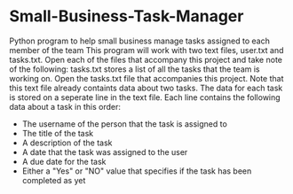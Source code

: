 # Small-Business-Task-Manager
Python program to help small business manage tasks assigned to each member of the team 
This program will work with two text files, user.txt and tasks.txt. Open each of the files that accompany this project and take note of the following:
tasks.txt stores a list of all the tasks that the team is working on. Open the tasks.txt file that accompanies this project. Note that this text file 
already containts data about two tasks. The data for each task is stored on a seperate line in the text file. Each line contains the following data about a task in this order:
- The username of the person that the task is assigned to
- The title of the task
- A description of the task
- A date that the task was assigned to the user
- A due date for the task
- Either a "Yes" or "NO" value that specifies if the task has been completed as yet
